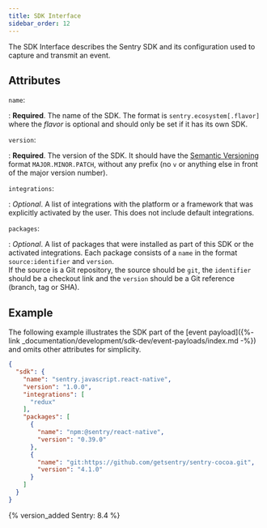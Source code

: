 ```yaml
---
title: SDK Interface
sidebar_order: 12
---
```


The SDK Interface describes the Sentry SDK and its configuration used to capture
and transmit an event.

## Attributes

`name`:

: **Required**. The name of the SDK. The format is `sentry.ecosystem[.flavor]`
  where the _flavor_ is optional and should only be set if it has its own SDK.

`version`:

: **Required**. The version of the SDK. It should have the [Semantic
  Versioning](https://semver.org) format `MAJOR.MINOR.PATCH`, without any prefix
  (no `v` or anything else in front of the major version number).

`integrations`:

: _Optional_. A list of integrations with the platform or a framework that was
  explicitly activated by the user. This does not include default integrations.

`packages`:

: _Optional_. A list of packages that were installed as part of this SDK or the
  activated integrations. Each package consists of a `name` in the format
  `source:identifier` and `version`.  
  If the source is a Git repository, the source should be `git`, the
  `identifier` should be a checkout link and the `version` should be a Git
  reference (branch, tag or SHA).

## Example

The following example illustrates the SDK part of the [event payload]({%- link
_documentation/development/sdk-dev/event-payloads/index.md -%}) and omits other
attributes for simplicity.

```json
{
  "sdk": {
    "name": "sentry.javascript.react-native",
    "version": "1.0.0",
    "integrations": [
      "redux"
    ],
    "packages": [
      {
        "name": "npm:@sentry/react-native",
        "version": "0.39.0"
      },
      {
        "name": "git:https://github.com/getsentry/sentry-cocoa.git",
        "version": "4.1.0"
      }
    ]
  }
}
```

{% version_added Sentry: 8.4 %}
